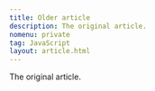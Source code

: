 ```yaml
---
title: Older article
description: The original article.
nomenu: private
tag: JavaScript
layout: article.html
---
```


The original article.
